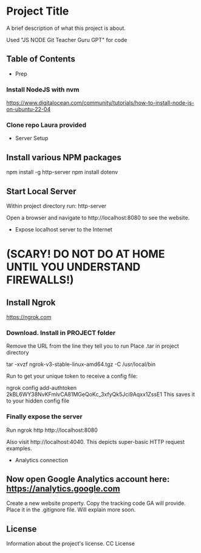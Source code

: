 # Project Title

A brief description of what this project is about.

Used "JS NODE Git Teacher Guru GPT" for code

## Table of Contents

- Prep
### Install NodeJS with nvm
https://www.digitalocean.com/community/tutorials/how-to-install-node-js-on-ubuntu-22-04

### Clone repo Laura provided

- Server Setup
## Install various NPM packages

npm install -g http-server
npm install dotenv

## Start Local Server

Within project directory run:
http-server

Open a browser and navigate to http://localhost:8080 to see the website.

- Expose localhost server to the Internet 
# (SCARY! DO NOT DO AT HOME UNTIL YOU UNDERSTAND FIREWALLS!)

## Install Ngrok

https://ngrok.com

### Download. Install in PROJECT folder

Remove the URL from the line they tell you to run
Place .tar in project directory

tar -xvzf ngrok-v3-stable-linux-amd64.tgz -C /usr/local/bin

Run to get your unique token to receive a config file:

ngrok config add-authtoken 2kBL6WY38NvKFmlvCA81MGeQoKc_3xfyQk5Jci9Aqxx1ZssE1
This saves it to your hidden config file

### Finally expose the server

Run
ngrok http http://localhost:8080

Also visit http://localhost:4040. This depicts super-basic HTTP request examples. 

- Analytics connection
## Now open Google Analytics account here: https://analytics.google.com

Create a new website property. 
Copy the tracking code GA will provide. 
Place it in the .gitignore file. Will explain more soon. 


## License

Information about the project's license.
CC License